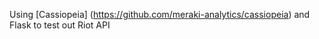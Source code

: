 

Using [Cassiopeia] (https://github.com/meraki-analytics/cassiopeia) and Flask to test out Riot API